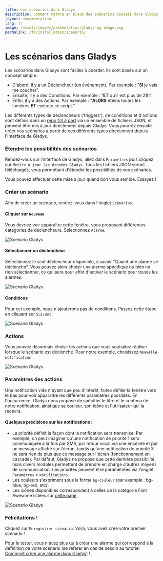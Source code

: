 ```yaml
---
title: Les scénarios dans Gladys
description: Comment mettre en place des scénarios poussés dans Gladys ?
layout: documentation
lang: fr
image: /assets/images/presentation/gladys-og-image.png
permalink: /fr/installation/scenario/
---
```


# Les scénarios dans Gladys

Les scénarios dans Gladys sont faciles à aborder. Ils sont basés sur un concept simple :

- D'abord, il y a un Déclencheur (un événement). Par exemple : "**SI** je vais me coucher".
- Ensuite, il y a des Conditions. Par exemple : "**ET** qu'il est plus de 21h".
- Enfin, il y a des Actions. Par exemple : "**ALORS** éteins toutes les lumières **ET** exécute ce script."

Les différents types de déclencheurs ('triggers'), de conditions et d'actions sont définis dans un [repo Git à part](https://github.com/gladysassistant/Gladys-data) via un ensemble de fichiers JSON, et peuvent être mis à jour directement depuis Gladys.
Vous pourrez ensuite créer vos scénarios à partir de ces différents types directement depuis l'interface de Gladys.

### Étendre les possibilités des scénarios

Rendez-vous sur l'interface de Gladys, allez dans `Paramètres` puis cliquez sur `Mettre à jour les données Gladys`. Tous les fichiers JSON seront téléchargés, vous permettant d'étendre les possibilités de vos scénarios.

Vous pouvez effectuer cette mise à jour quand bon vous semble. Essayez !

### Créer un scénario

Afin de créer un scénario, rendez-vous dans l'onglet `Scénarios`.

#### Cliquer sur `Nouveau`

Vous devriez voir apparaître cette fenêtre, vous proposant différentes catégories de déclencheurs. Sélectionnez `Alarme`.

<img alt="Scenario Gladys" src="/assets/images/documentation/scenarios/scenario-1.png" class="img-responsive" />

#### Sélectionner un déclencheur

Sélectionnez le seul déclencheur disponible, à savoir "Quand une alarme se déclenche". Vous pouvez alors choisir une alarme spécifique ou bien ne rien sélectionner, ce qui aura pour effet d'activer le scénario pour toutes les alarmes.

<img alt="Scenario Gladys" src="/assets/images/documentation/scenarios/scenario-2.png" class="img-responsive" />

#### Conditions

Pour cet exemple, nous n'ajouterons pas de conditions. Passez cette étape en cliquant sur `Suivant`.

<img alt="Scenario Gladys" src="/assets/images/documentation/scenarios/scenario-3.png" class="img-responsive" />

### Actions

Vous pouvez désormais choisir les actions que vous souhaitez réaliser lorsque le scénario est déclenché. Pour notre exemple, choisissez `Nouvelle notification`.

<img alt="Scenario Gladys" src="/assets/images/documentation/scenarios/scenario-5.png" class="img-responsive" />

### Paramètres des actions

Une notification vide n'ayant que peu d'intérêt, faites défiler la fenêtre vers le bas pour voir apparaître les différents paramètres possibles.
En l'occurrence, Gladys nous propose de spécifier le titre et le contenu de notre notification, ainsi que sa couleur, son icône et l'utilisateur qui la recevra.

#### Quelques précisions sur les notifications :
- La priorité définit la façon dont la notification sera transmise. Par exemple, on peut imaginer qu'une notification de priorité 1 sera communiquée à la fois par SMS, par retour vocal via une enceinte et par un message affiché sur l'écran, tandis qu'une notification de priorité 3 ne sera rien de plus que ce message sur l'écran (fonctionnement en cascade). Par défaut, Gladys ne propose que cette dernière possibilité, mais divers modules permettent de prendre en charge d'autres moyens de communication. Les priorités peuvent être paramétrées via l'onglet `Paramètres` > `Notifications`.
- Les couleurs s'expriment sous la forme `bg-couleur` (par exemple : bg-blue, bg-red, etc).
- Les icônes disponibles correspondent à celles de la catégorie Font Awesome listées sur [cette page](http://www.w3schools.com/icons/icons_reference.asp).

<img alt="Scenario Gladys" src="/assets/images/documentation/scenarios/scenario-6.png" class="img-responsive" />

### Félicitations !

Cliquez sur `Enregistrer scénario`. Voilà, vous avez créé votre premier scénario !

Pour le tester, vous n'avez plus qu'à créer une alarme qui correspond à la définition de votre scénario (se référer en cas de besoin au tutoriel [Comment créer une alarme dans Gladys](https://developer.gladysassistant.com/fr/documentation/alarm)) !